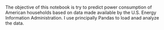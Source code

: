 The objective of this notebook is try to predict power consumption of American households based on data made available by the U.S. Energy Information Administration. I use principally Pandas to load anad analyze the data.
